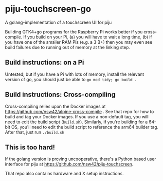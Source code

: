 # piju-touchscreen-go

A golang-implementation of a touchscreen UI for piju

Building GTK4+go programs for the Raspberry Pi works better if you cross-compile. If you build on your Pi, (a) you will have to wait a long time, (b) if you have one of the smaller RAM Pis (e.g. a 3 B+) then you may even see build failures due to running out of memory at the linking step.

## Build instructions: on a Pi

Untested, but if you have a Pi with lots of memory, install the relevant version of go, you should just be able to `go mod tidy; go build .`

## Build instructions: Cross-compiling

Cross-compiling relies upon the Docker images at <https://github.com/nsw42/alpine-cross-compile> . See that repo for how to build and tag your Docker images. If you use a non-default tag, you will need to edit the build script (`build.sh`). Similarly, if you're building for a 64-bit OS, you'll need to edit the build script to reference the arm64 builder tag. After that, just run `./build.sh`

## This is too hard!

If the golang version is proving uncooperative, there's a Python based user interface for piju at <https://github.com/nsw42/piju-touchscreen>.

That repo also contains hardware and X setup instructions.
